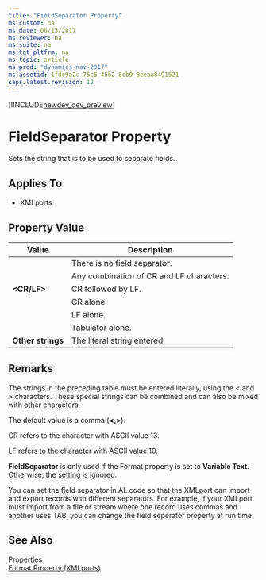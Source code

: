 ```yaml
---
title: "FieldSeparator Property"
ms.custom: na
ms.date: 06/13/2017
ms.reviewer: na
ms.suite: na
ms.tgt_pltfrm: na
ms.topic: article
ms.prod: "dynamics-nav-2017"
ms.assetid: 1fde9a2c-75c6-45b2-8cb9-8eeaa8491521
caps.latest.revision: 12
---
```


[!INCLUDE[newdev_dev_preview](../includes/newdev_dev_preview.md)]

# FieldSeparator Property
Sets the string that is to be used to separate fields.  
  
## Applies To  
  
-   XMLports  
  
## Property Value  
  
|**Value**|**Description**|  
|---------------|---------------------|  
|**<None>**|There is no field separator.|  
|**<NewLine>**|Any combination of CR and LF characters.|  
|**<CR/LF>**|CR followed by LF.|  
|**<CR>**|CR alone.|  
|**<LF>**|LF alone.|  
|**<TAB>**|Tabulator alone.|  
|**Other strings**|The literal string entered.|  
  
## Remarks  
 The strings in the preceding table must be entered literally, using the < and > characters. These special strings can be combined and can also be mixed with other characters.  
  
 The default value is a comma (**<,>**).  
  
 CR refers to the character with ASCII value 13.  
  
 LF refers to the character with ASCII value 10.  
  
 **FieldSeparator** is only used if the Format property is set to **Variable Text**. Otherwise, the setting is ignored.  
  
 You can set the field separator in AL code so that the XMLport can import and export records with different separators. For example, if your XMLport must import from a file or stream where one record uses commas and another uses TAB, you can change the field seperator property at run time.  
  
## See Also  
 [Properties](devenv-properties.md)   
 [Format Property (XMLports)](devenv-format-xmlports-property.md)